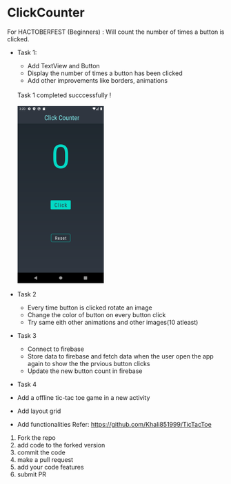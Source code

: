 # ClickCounter
For HACTOBERFEST (Beginners) : Will count the number of times a button is clicked.
- Task 1:
  - Add TextView and Button 
  - Display the number of times a button has been clicked
  - Add other improvements like borders, animations
  <br>
  Task 1 completed succcessfully !
  <br><br>
  <img src="home.png" width="200" >
  
- Task 2
  - Every time button is clicked rotate an image
  - Change the color of button on every button click
  - Try same eith other animations and other images(10 atleast)
  
- Task 3
  - Connect to firebase
  - Store data to firebase and fetch data when the user open the app again to show the the prvious button clicks
  - Update the new button count in firebase
  
 - Task 4
  - Add a offline tic-tac toe game in a new activity
  - Add layout grid
  - Add functionalities Refer: https://github.com/Khali851999/TicTacToe
  


1. Fork the repo
2. add code to the forked version
3. commit the code
4. make a pull request
5. add your code features
6. submit PR
